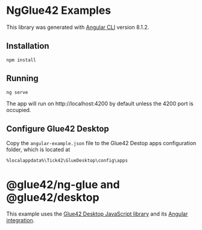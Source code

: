 # NgGlue42 Examples

This library was generated with [Angular CLI](https://github.com/angular/angular-cli) version 8.1.2.

## Installation

```
npm install
```

## Running

```
ng serve
```
The app will run on http://localhost:4200 by default unless the 4200 port is occupied.

## Configure Glue42 Desktop

Copy the `angular-example.json` file to the Glue42 Destop apps configuration folder, which is located at
```
%localappdata%\Tick42\GlueDesktop\config\apps
```
# @glue42/ng-glue and @glue42/desktop

This example uses the [Glue42 Desktop JavaScript library](https://www.npmjs.com/package/@glue42/desktop) and its [Angular integration](https://www.npmjs.com/package/@glue42/ng-glue).
